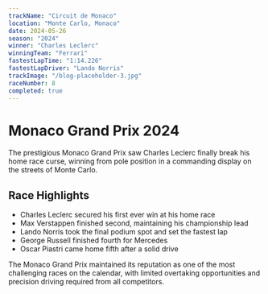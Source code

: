 ```yaml
---
trackName: "Circuit de Monaco"
location: "Monte Carlo, Monaco"
date: 2024-05-26
season: "2024"
winner: "Charles Leclerc"
winningTeam: "Ferrari"
fastestLapTime: "1:14.226"
fastestLapDriver: "Lando Norris"
trackImage: "/blog-placeholder-3.jpg"
raceNumber: 8
completed: true
---
```


# Monaco Grand Prix 2024

The prestigious Monaco Grand Prix saw Charles Leclerc finally break his home race curse, winning from pole position in a commanding display on the streets of Monte Carlo.

## Race Highlights

- Charles Leclerc secured his first ever win at his home race
- Max Verstappen finished second, maintaining his championship lead
- Lando Norris took the final podium spot and set the fastest lap
- George Russell finished fourth for Mercedes
- Oscar Piastri came home fifth after a solid drive

The Monaco Grand Prix maintained its reputation as one of the most challenging races on the calendar, with limited overtaking opportunities and precision driving required from all competitors.
